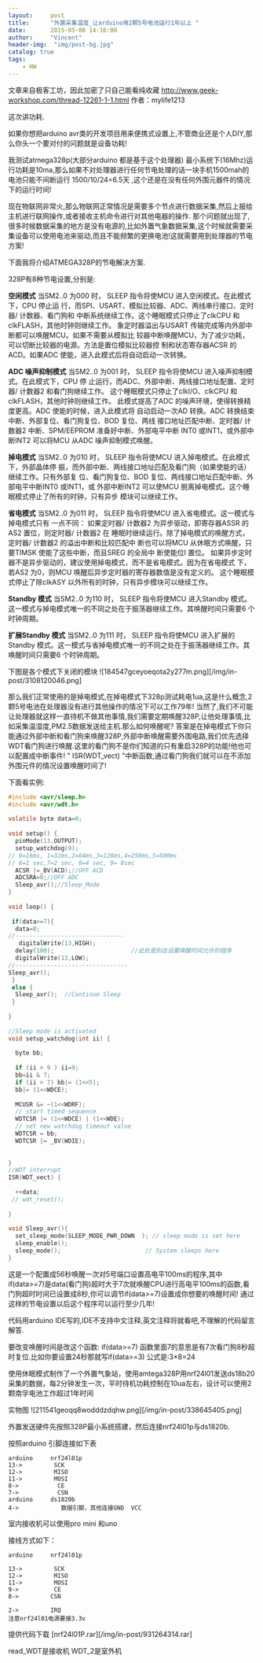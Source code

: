 ```yaml
---
layout:     post
title:      "外置采集温度_让arduino用2颗5号电池运行1年以上 "
date:       2015-05-08 14:16:00
author:     "Vincent"
header-img:  "img/post-bg.jpg"
catalog: true
tags:
    - HW
---
```


文章来自极客工坊，因此加密了只自己能看纯收藏
http://www.geek-workshop.com/thread-12261-1-1.html
作者：mylife1213

这次讲功耗.

如果你想把arduino avr类的开发项目用来便携式设置上,不管商业还是个人DIY,那么你头一个要对付的问题就是设备功耗!

我测试atmega328p(大部分arduino 都是基于这个处理器) 最小系统下(16Mhz)运行功耗是10ma,那么如果不对处理器进行任何节电处理的话一块手机1500mah的电池只能不间断运行  1500/10/24=6.5天 ,这个还是在没有任何外围元器件的情况下的运行时间! 


<!--more-->


现在物联网非常火,那么物联网正常情况是需要多个节点进行数据采集,然后上报给主机进行联网操作,或者接收主机命令进行对其他电器的操作. 那个问题就出现了,很多时候数据采集的地方是没有电源的,比如外置气象数据采集,这个时候就需要采集设备可以使用电池来驱动,而且不能频繁的更换电池!这就需要用到处理器的节电方案!
    
下面我将介绍ATMEGA328P的节电解决方案.

328P有8种节电设置,分别是:

**空闲模式**
当SM2..0 为000 时， SLEEP 指令将使MCU 进入空闲模式。在此模式下，CPU 停止运
行，而SPI、USART、模拟比较器、ADC、两线串行接口、定时器/ 计数器、看门狗和
中断系统继续工作。这个睡眠模式只停止了clkCPU 和clkFLASH，其他时钟则继续工作。
象定时器溢出与USART 传输完成等内外部中断都可以唤醒MCU。如果不需要从模拟比
较器中断唤醒MCU，为了减少功耗，可以切断比较器的电源。方法是置位模拟比较器控
制和状态寄存器ACSR 的ACD。如果ADC 使能，进入此模式后将自动启动一次转换。


**ADC 噪声抑制模式**
当SM2..0 为001 时， SLEEP 指令将使MCU 进入噪声抑制模式。在此模式下，CPU 停
止运行，而ADC、外部中断、两线接口地址配置、定时器/ 计数器2 和看门狗继续工作。
这个睡眠模式只停止了clkI/O、clkCPU 和clkFLASH，其他时钟则继续工作。
此模式提高了ADC 的噪声环境，使得转换精度更高。ADC 使能的时候，进入此模式将
自动启动一次AD 转换。ADC 转换结束中断、外部复位、看门狗复位、BOD 复位、两线
接口地址匹配中断、定时器/ 计数器2 中断、SPM/EEPROM 准备好中断、外部电平中断
INT0 或INT1，或外部中断INT2 可以将MCU 从ADC 噪声抑制模式唤醒。


**掉电模式**
当SM2..0 为010 时， SLEEP 指令将使MCU 进入掉电模式。在此模式下，外部晶体停
振，而外部中断、两线接口地址匹配及看门狗（如果使能的话）继续工作。只有外部复
位、看门狗复位、BOD 复位、两线接口地址匹配中断、外部电平中断INT0 或INT1，或
外部中断INT2 可以使MCU 脱离掉电模式。这个睡眠模式停止了所有的时钟，只有异步
模块可以继续工作。


**省电模式**
当SM2..0 为011 时， SLEEP 指令将使MCU 进入省电模式。这一模式与掉电模式只有
一点不同：
如果定时器/ 计数器2 为异步驱动，即寄存器ASSR 的AS2 置位，则定时器/ 计数器2 在
睡眠时继续运行。除了掉电模式的唤醒方式，定时器/ 计数器2 的溢出中断和比较匹配中
断也可以将MCU 从休眠方式唤醒，只要TIMSK 使能了这些中断，而且SREG 的全局中
断使能位I 置位。
如果异步定时器不是异步驱动的，建议使用掉电模式，而不是省电模式。因为在省电模式
下，若AS2 为0，则MCU 唤醒后异步定时器的寄存器数值是没有定义的。
这个睡眠模式停止了除clkASY 以外所有的时钟，只有异步模块可以继续工作。



**Standby 模式**
当SM2..0 为110 时， SLEEP 指令将使MCU 进入Standby 模式。这一模式与掉电模式唯一的不同之处在于振荡器继续工作。其唤醒时间只需要6 个时钟周期。

**扩展Standby 模式**
当SM2..0 为111 时， SLEEP 指令将使MCU 进入扩展的Standby 模式。这一模式与省掉电模式唯一的不同之处在于振荡器继续工作。其唤醒时间只需要6 个时钟周期。




下图是各个模式下关闭的模块
![184547gceyoeqota2y277m.png][/img/in-post/3108120046.png]

那么我们正常使用的是掉电模式,在掉电模式下328p测试耗电1ua,这是什么概念,2颗5号电池在处理器没有进行其他操作的情况下可以工作79年!
当然了,我们不可能让处理器就这样一直待机不做其他事情,我们需要定期唤醒328P,让他处理事情,比如采集温湿度,PM2.5数据发送给主机.那么如何唤醒呢? 答案是在掉电模式下你只能通过外部中断和看门狗来唤醒328P,外部中断唤醒需要外围电路,我们优先选择WDT看门狗进行唤醒.这里的看门狗不是你们知道的只有重启328P的功能!他也可以配置成中断事件! " ISR(WDT_vect) "中断函数,通过看门狗我们就可以在不添加外围元件的情况设置唤醒时间了!

下面看实例:
```c
#include <avr/sleep.h>
#include <avr/wdt.h>
 
volatile byte data=0;
 
void setup() {
  pinMode(13,OUTPUT);
  setup_watchdog(9);
// 0=16ms, 1=32ms,2=64ms,3=128ms,4=250ms,5=500ms
// 6=1 sec,7=2 sec, 8=4 sec, 9= 8sec
  ACSR |=_BV(ACD);//OFF ACD
  ADCSRA=0;//OFF ADC
  Sleep_avr();//Sleep_Mode
}
 
void loop() {
 
 if(data>=7){
  data=0;
//-------------------------------
   digitalWrite(13,HIGH);
  delay(100);                      //此处是到达设置唤醒时间允许的程序
  digitalWrite(13,LOW); 
//--------------------------------    
Sleep_avr();
 }
 else {
  Sleep_avr();  //Continue Sleep
 }
 
}
 
//Sleep mode is activated
void setup_watchdog(int ii) {
 
  byte bb;
 
  if (ii > 9 ) ii=9;
  bb=ii & 7;
  if (ii > 7) bb|= (1<<5);
  bb|= (1<<WDCE);
 
  MCUSR &= ~(1<<WDRF);
  // start timed sequence
  WDTCSR |= (1<<WDCE) | (1<<WDE);
  // set new watchdog timeout value
  WDTCSR = bb;
  WDTCSR |= _BV(WDIE);
 
 
}
//WDT interrupt
ISR(WDT_vect) {
 
  ++data;
 // wdt_reset();
 
}
 
void Sleep_avr(){
  set_sleep_mode(SLEEP_MODE_PWR_DOWN  ); // sleep mode is set here
  sleep_enable();
  sleep_mode();                        // System sleeps here
}
```

这是一个配置成56秒唤醒一次对5号端口设置高电平100ms的程序,其中if(data>=7)是data(看门狗)超时大于7次就唤醒CPU进行高电平100ms的函数,看门狗超时时间已设置成8秒,你可以调节if(data>=7)设置成你想要的唤醒时间!
通过这样的节电设置以后这个程序可以运行至少几年!

代码用arduino IDE写的,IDE不支持中文注释,英文注释将就看吧,不理解的代码留言解答.

要改变唤醒时间是改这个函数:
if(data>=7) 
函数里面7的意思是有7次看门狗8秒超时复位.比如你要设置24秒那就写if(data>=3)
公式是:3*8=24


使用休眠模式制作了一个外置气象站，使用amtega328P用nrf24l01发送ds18b20采集的数据，每2分钟发生一次，平时待机功耗控制在10ua左右，设计可以使用2颗南孚电池工作超过1年时间

实物图
![211541geoqq8wodddzdqhw.png][/img/in-post/338645405.png]


外置发送硬件先按照328P最小系统搭建，然后连接nrf24l01p与ds1820b.


按照arduino 引脚连接如下表
```
arduino     nrf24l01p
13->         SCK
12->         MISO     
11->         MOSI
8->           CE
7->           CSN
arduino     ds1820b
4->            数据引脚，其他连接GND  VCC
```

室内接收机可以使用pro mini 和uno

接线方式如下：
```
arduino     nrf24l01p

13->         SCK
12->         MISO     
11->         MOSI
9->          CE
8->         CSN

2->         IRQ
注意nrf24l01电源要接3.3v
```
提供代码下载
  [nrf24l01P.rar][/img/in-post/931264314.rar]

read_WDT是接收机
WDT_2是室外机
